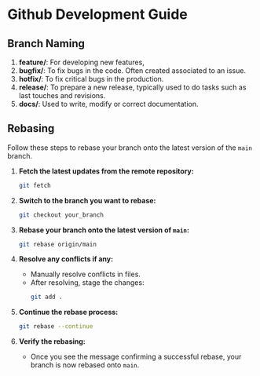 # Github Development Guide

## Branch Naming
1. **feature/**: For developing new features,
2. **bugfix/**: To fix bugs in the code. Often created associated to an issue.
3. **hotfix/**: To fix critical bugs in the production.
4. **release/**: To prepare a new release, typically used to do tasks such as last touches and revisions.
5. **docs/**: Used to write, modify or correct documentation.

## Rebasing

Follow these steps to rebase your branch onto the latest version of the `main` branch.

1. **Fetch the latest updates from the remote repository:**
   ```sh
   git fetch
   ```

2. **Switch to the branch you want to rebase:**
   ```sh
   git checkout your_branch
   ```

3. **Rebase your branch onto the latest version of `main`:**
   ```sh
   git rebase origin/main
   ```

4. **Resolve any conflicts if any:**
   - Manually resolve conflicts in files.
   - After resolving, stage the changes:
     ```sh
     git add .
     ```

5. **Continue the rebase process:**
   ```sh
   git rebase --continue
   ```

6. **Verify the rebasing:**
   - Once you see the message confirming a successful rebase, your branch is now rebased onto `main`.


